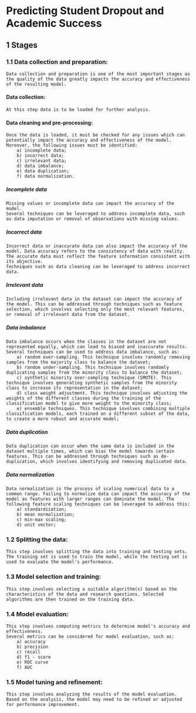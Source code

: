 # Predicting Student Dropout and Academic Success

## 1 Stages

### 1.1 Data collection and preparation:
	Data collection and preparation is one of the most important stages as the quality of the data greatly impacts the accuracy and effectiveness of the resulting model.

#### Data collection:
	At this step data is to be loaded for further analysis.

#### Data cleaning and pre-processing:
	Once the data is loaded, it must be checked for any issues which can potentially impact the accuracy and effectiveness of the model. Moreover, the following issues must be identified: 
		a) incomplete data; 
		b) incorrect data; 
		c) irrelevant data; 
		d) data imbalance; 
		e) data duplication; 
		f) data normalization.

##### Incomplete data
	Missing values or incomplete data can impact the accuracy of the model. 
	Several techniques can be leveraged to address incomplete data, such as data imputation or removal of observations with missing values.
##### Incorrect data
	Incorrect data or inaccurate data can also impact the accuracy of the model. Data accuracy refers to the consistency of data with reality. The accurate data must reflect the feature information consistent with its objective. 
	Techniques such as data cleaning can be leveraged to address incorrect data.

##### Irrelevant data
	Including irrelevant data in the dataset can impact the accuracy of the model. This can be addressed through techniques such as feature selection, which involves selecting only the most relevant features, or removal of irrelevant data from the dataset. 

##### Data imbalance
	Data imbalance occurs when the classes in the dataset are not represented equally, which can lead to biased and inaccurate results. Several techniques can be used to address data imbalance, such as:
		a) random over-sampling. This technique involves randomly removing samples from the majority class to balance the dataset;
		b) random under-sampling. This technique involves randomly duplicating samples from the minority class to balance the dataset;
		c) synthetic minority over-sampling technique (SMOTE). This technique involves generating synthetic samples from the minority class to increase its representation in the dataset;
		d) class weight adjustment. This technique involves adjusting the weights of the different classes during the training of the classification model to give more weight to the minority class;
		e) ensemble techniques. This technique involves combining multiple classification models, each trained on a different subset of the data, to create a more robust and accurate model;

##### Data duplication
	Data duplication can occur when the same data is included in the dataset multiple times, which can bias the model towards certain features. This can be addressed through techniques such as de-duplication, which involves identifying and removing duplicated data.

##### Data normalization
	Data normalization is the process of scaling numerical data to a common range. Failing to normalize data can impact the accuracy of the model as features with larger ranges can dominate the model. The following feature scaling techniques can be leveraged to address this: 
		a) standardization;
		b) mean normalization;
		c) min-max scaling;
		d) unit vector;

### 1.2 Splitting the data:
	This step involves splitting the data into training and testing sets. The training set is used to train the model, while the testing set is used to evaluate the model's performance.

### 1.3 Model selection and training:
	This step involves selecting a suitable algorithm(s) based on the characteristics of the data and research questions. Selected algorithms are then trained on the training data.

### 1.4 Model evaluation:
	This step involves computing metrics to determine model's accuracy and effectiveness. 
	Several metrics can be considered for model evaluation, such as:
		a) accuracy
		b) precision
		c) recall
		d) f1 - score
		e) ROC curve 
		f) AUC 

### 1.5 Model tuning and refinement:
	This step involves analyzing the results of the model evaluation. Based on the analysis, the model may need to be refined or adjusted for performance improvement. 
